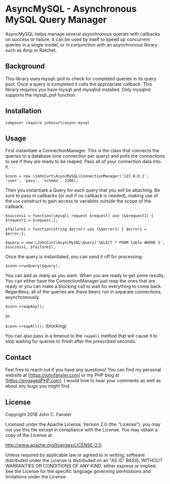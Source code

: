 AsyncMySQL - Asynchronous MySQL Query Manager
=============================================

AsyncMySQL helps manage several asynchronous queries with callbacks on 
success or failure. It can be used by itself to speed up concurrent queries
in a single model, or in conjunction with an asynchronous library such
as Amp or Ratchet.

Background
----------

This library uses mysqli::poll to check for completed queries in its
query pool.  Once a query is completed it calls the appropriate callback.
This library requires you have mysqli and mysqlnd installed. Only mysqlnd
supports the mysqli_poll function.

Installation
------------

`composer require johncurt/async-mysql`

Usage
-----

First instantiate a ConnectionManager.  This is the class that connects
the queries to a database (one connection per query) and polls the
connections to see if they are ready to be reaped. Pass all of your
connection data into it.

`$conn = new \JohnCurt\AsyncMySQL\ConnectionManager('127.0.0.1', 'user', 'pass', 'schema', 3306);` 

Then you instantiate a Query for each query that you will be attaching.
Be sure to pass in callbacks (or null if no callback is needed), making
use of the `use` construct to gain access to variables outside the
scope of the callback.

`$success1 = function(\mysqli_request $request) use (&$request1) { $request1 = $request;};`

`$failure1 = function(string $error) use (&$error1) { $error1 = $error;};`

`$query = new \JohnCurt\AsyncMySQL\Query('SELECT * FROM table WHERE 1', $success1, $failure1);`

Once the query is instantiated, you can send it off for processing:

`$conn->runQuery($query);`

You can add as many as you want.  When you are ready to get some results,
You can either have the ConnectionManager just reap the ones that are
ready or you can make a blocking call to wait for everything to come
back. Regardless, all of the queries are (have been) run in separate
connections, asynchronously.

`$conn->reapAny();`

or

`$conn->reapAll();` (blocking)

You can also pass in a timeout to the `reapAll` method that will cause it to
stop waiting for queries to finish after the prescribed seconds.

Contact
-------
Feel free to reach out if you have any questions! You can find my
personal website at [https://johnfansler.com] or my PHP blog at
[https://engagedPHP.com].  I would love to hear your comments as well
as about any bugs you might find.

License
-------
Copyright 2018 John C. Fansler

Licensed under the Apache License, Version 2.0 (the "License");
you may not use this file except in compliance with the License.
You may obtain a copy of the License at

http://www.apache.org/licenses/LICENSE-2.0

Unless required by applicable law or agreed to in writing, software
distributed under the License is distributed on an "AS IS" BASIS,
WITHOUT WARRANTIES OR CONDITIONS OF ANY KIND, either express or implied.
See the License for the specific language governing permissions and
limitations under the License.